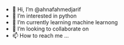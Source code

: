 - 👋 Hi, I’m @ahnafahmedjarif
- 👀 I’m interested in python 
- 🌱 I’m currently learning machine learnong
- 💞️ I’m looking to collaborate on 
- 📫 How to reach me ...

<!---
ahnafahmedjarif/ahnafahmedjarif is a ✨ special ✨ repository because its `README.md` (this file) appears on your GitHub profile.
You can click the Preview link to take a look at your changes.
--->
